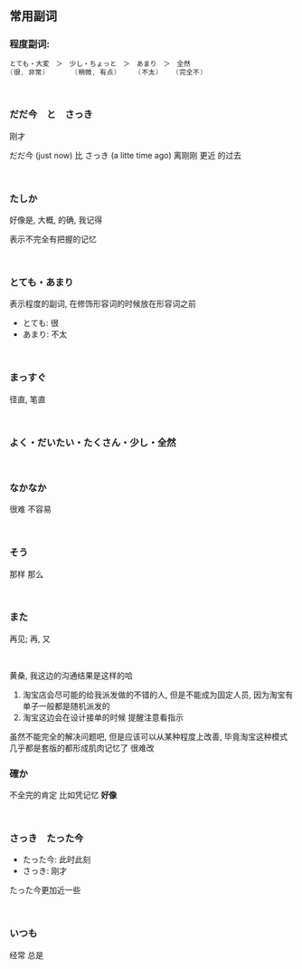 ## 常用副词

### 程度副词:
```s
とても・大変　＞　少し・ちょっと　＞　あまり　＞　全然
(很, 非常)       (稍微, 有点)     (不太)    (完全不)
```

<br>

### だだ今　と　さっき
刚才  

だだ今 (just now) 比 さっき (a litte time ago) 离刚刚 更近 的过去

<br>

### たしか
好像是, 大概, 的确, 我记得

表示不完全有把握的记忆

<br>

### とても・あまり
表示程度的副词, 在修饰形容词的时候放在形容词之前

- とても: 很
- あまり: 不太

<br>

### まっすぐ
径直, 笔直

<br>

### よく・だいたい・たくさん・少し・全然

<br>

### なかなか
很难 不容易

<br>

### そう
那样 那么

<br>

### また
再见; 再, 又

<br>

黄桑, 我这边的沟通结果是这样的哈

1. 淘宝店会尽可能的给我派发做的不错的人, 但是不能成为固定人员, 因为淘宝有单子一般都是随机派发的
2. 淘宝这边会在设计接单的时候 提醒注意看指示

虽然不能完全的解决问题吧, 但是应该可以从某种程度上改善, 毕竟淘宝这种模式几乎都是套版的都形成肌肉记忆了 很难改

### 確か
不全完的肯定 比如凭记忆 **好像**

<br>

### さっき　たった今
- たった今: 此时此刻
- さっき: 刚才

たった今更加近一些

<br>

### いつも
经常 总是

<br>